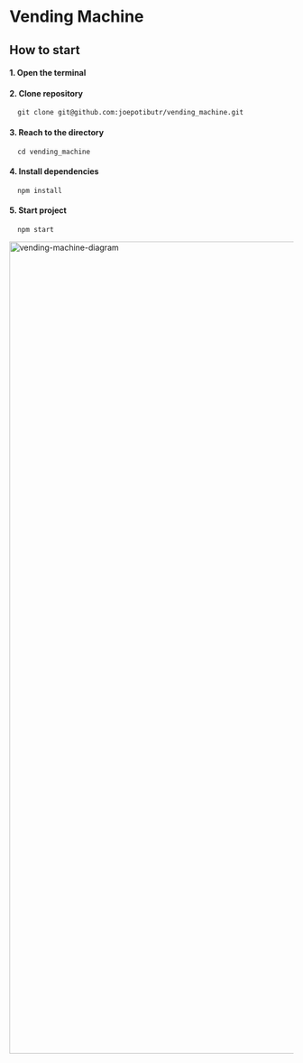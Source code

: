 # Vending Machine

## How to start

#### 1. Open the terminal

#### 2. Clone repository

```http
  git clone git@github.com:joepotibutr/vending_machine.git
```

#### 3. Reach to the directory

```http
  cd vending_machine
```

#### 4. Install dependencies

```http
  npm install
```

#### 5. Start project

```http
  npm start
```

<img width="1440" alt="vending-machine-diagram" src="https://github.com/user-attachments/assets/14961e9c-13f8-441e-b501-d903891633ac">
